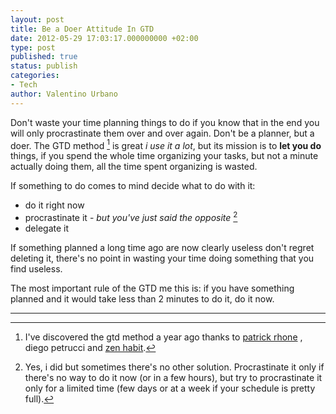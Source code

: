 ```yaml
---
layout: post
title: Be a Doer Attitude In GTD
date: 2012-05-29 17:03:17.000000000 +02:00
type: post
published: true
status: publish
categories:
- Tech
author: Valentino Urbano
---
```


Don't waste your time planning things to do if you know that in the end you will only procrastinate them over and over again. Don't be a planner, but a doer.
The GTD method [^1] is great _i use it a lot_, but its mission is to **let you do** things, if you spend the whole time organizing your tasks, but not a minute actually doing them, all the time spent organizing is wasted.

If something to do comes to mind decide what to do with it:

* do it right now
* procrastinate it - _but you've just said the opposite_ [^2]
* delegate it

If something planned a long time ago are now clearly useless don't regret deleting it, there's no point in wasting your time doing something that you find useless.

The most important rule of the GTD me this is: if you have something planned and it would take less than 2 minutes to do it, do it now.

---

[^1]: I've discovered the gtd method a year ago thanks to [patrick rhone][0] , diego petrucci and [zen habit][1].

[^2]: Yes, i did but sometimes there's no other solution. Procrastinate it only if there's no way to do it now (or in a few hours), but try to procrastinate it only for a limited time (few days or at a week if your schedule is pretty full).


[0]: http://minimalmac.com
[1]: http://www.zenhabit.com